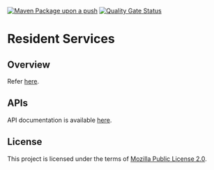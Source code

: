 
[![Maven Package upon a push](https://github.com/mosip/resident-services/actions/workflows/push_trigger.yml/badge.svg?branch=release-1.2.0.1)](https://github.com/mosip/resident-services/actions/workflows/push_trigger.yml)
[![Quality Gate Status](https://sonarcloud.io/api/project_badges/measure?project=mosip_resident-services&id=mosip_resident-services&branch=release-1.2.0.1&metric=alert_status)](https://sonarcloud.io/dashboard?id=mosip_resident-services&branch=release-1.2.0.1)

# Resident Services

## Overview
Refer [here](https://docs.mosip.io/1.2.0/modules/resident-services).

## APIs
API documentation is available [here](https://docs.mosip.io/1.2.0/api).

## License
This project is licensed under the terms of [Mozilla Public License 2.0](LICENSE).
